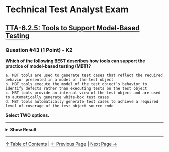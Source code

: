 # Technical Test Analyst Exam

## [TTA-6.2.5: Tools to Support Model-Based Testing](../../6-test-tools-and-automation/6.2-specific-test-tools.md#625-tools-to-support-model-based-testing)

### Question #43 (1 Point) - K2

**Which of the following BEST describes how tools can support the practice of model-based testing (MBT)?**

    a. MBT tools are used to generate test cases that reflect the required behavior presented in a model of the test object
    b. MBT tools execute the model of the test object’s behavior to identify defects rather than executing tests on the test object
    c. MBT tools provide an internal view of the test object and are used to automatically generate white-box test cases
    d. MBT tools automatically generate test cases to achieve a required level of coverage of the test object source code

**Select TWO options.**

---

<details>
<summary><strong>Show Result</strong></summary>

#### Correct Answer: d, e

    a. Is correct. The required behavior represented in the model (e.g., state model, Petri Net) is typically used to automatically generate many test cases corresponding to the required behavior
    b. Is not correct. MBT tools do execute the model of the test object’s behavior, but they do this to generate test cases which are then executed on the test object to identify defects
    c. Is not correct. MBT tools use a model of required behavior, not an internal view of the test object, to generate test cases
    d. Is not correct. MBT tools generate test cases to achieve a level of coverage of the model of required behavior, rather than of the test
    object source code (to which they have no access)

</details>

---

[↑ Table of Contents](../../README.md#table-of-contents) | [← Previous Page](question-42.md) | [Next Page →](question-44.md)
